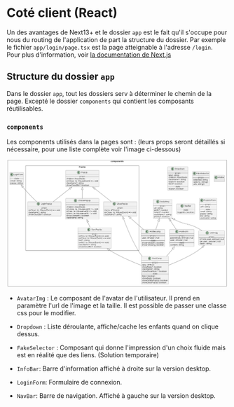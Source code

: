 # Coté client (React)

Un des avantages de Next13+ et le dossier `app` est le fait qu'il s'occupe pour nous du routing de l'application de part la structure du dossier. Par exemple le fichier `app/login/page.tsx` est la page atteignable à l'adresse `/login`. Pour plus d'information, voir [la documentation de Next.js](https://beta.nextjs.org/docs/routing/fundamentals#the-app-directory)

## Structure du dossier `app`

Dans le dossier `app`, tout les dossiers serv à déterminer le chemin de la page. Excepté le dossier `components` qui contient les composants réutilisables.

### `components`

Les components utilisés dans la pages sont :
(leurs props seront détaillés si nécessaire, pour une liste complète voir l'image ci-dessous)

![figure des dépendances des components](./img/components.png "component tree")

- `AvatarImg` : Le composant de l'avatar de l'utilisateur. Il prend en paramètre l'url de l'image et la taille. Il est possible de passer une classe css pour le modifier.

- `Dropdown` : Liste déroulante, affiche/cache les enfants quand on clique dessus.

- `FakeSelector` : Composant qui donne l'impression d'un choix fluide mais est en réalité que des liens. (Solution temporaire)

- `InfoBar`: Barre d'information affiché à droite sur la version desktop.

- `LoginForm`: Formulaire de connexion.

- `NavBar`: Barre de navigation. Affiché à gauche sur la version desktop.
